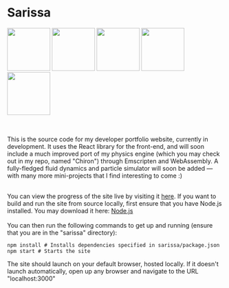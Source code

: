 # Sarissa



<img src="https://github.com/Argyraspides/Sarissa/assets/95353936/faba7c27-0798-40ee-a43d-537bf23ee20b" width="auto" height="100"></img>
<img src="https://github.com/Argyraspides/Sarissa/assets/95353936/88658146-38ca-4dc7-896f-4166f3aed94a" width="auto" height="100"></img>
<img src="https://github.com/Argyraspides/Sarissa/assets/95353936/bd56954d-c437-493e-9231-f8ed43eeab45" width="auto" height="100"></img>
<img src="https://github.com/Argyraspides/Sarissa/assets/95353936/974f9011-08a2-4f5e-8a65-1d8b1b1bab1b" width="auto" height="100"></img>
<img src="https://github.com/Argyraspides/Sarissa/assets/95353936/6e619ad7-d610-431d-9c0f-76ac519d074b" width="auto" height="100"><br/><br/><br/></img>  
  
  
<p>This is the source code for my developer portfolio website, currently in development. It uses the React library for the front-end, and will
soon include a much improved port of my physics engine (which you may check out in my repo, named "Chiron") through Emscripten and WebAssembly. 
A fully-fledged fluid dynamics and particle simulator will soon be added — with many more mini-projects that I find interesting to come :)

<br/>
<br/>
<p>
  

You can view the progress of the site live by visiting it [here](sarissa.vercel.app). If you want to build and run the site from source locally, 
first ensure that you have Node.js installed. You may download it here: [Node.js](https://nodejs.org/en) <br/><br/>
You can then run the following commands to get up and running (ensure that you are in the "sarissa" directory):



```npm install # Installs dependencies specified in sarissa/package.json```
<br/>
```npm start # Starts the site```

<p>
  The site should launch on your default browser, hosted locally. If it doesn't launch automatically, open up any browser and navigate to the URL "localhost:3000"
</p>



